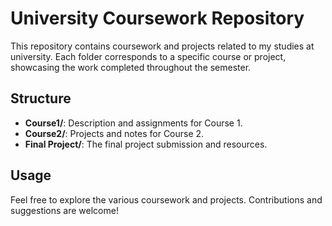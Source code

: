 # University Coursework Repository

This repository contains coursework and projects related to my studies at university. Each folder corresponds to a specific course or project, showcasing the work completed throughout the semester.

## Structure
- **Course1/**: Description and assignments for Course 1.
- **Course2/**: Projects and notes for Course 2.
- **Final Project/**: The final project submission and resources.

## Usage
Feel free to explore the various coursework and projects. Contributions and suggestions are welcome!